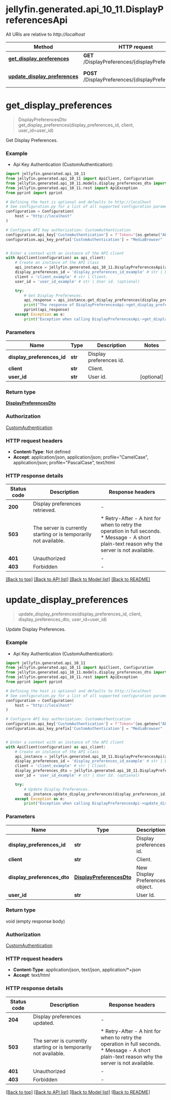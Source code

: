 # jellyfin.generated.api_10_11.DisplayPreferencesApi

All URIs are relative to *http://localhost*

Method | HTTP request | Description
------------- | ------------- | -------------
[**get_display_preferences**](DisplayPreferencesApi.md#get_display_preferences) | **GET** /DisplayPreferences/{displayPreferencesId} | Get Display Preferences.
[**update_display_preferences**](DisplayPreferencesApi.md#update_display_preferences) | **POST** /DisplayPreferences/{displayPreferencesId} | Update Display Preferences.


# **get_display_preferences**
> DisplayPreferencesDto get_display_preferences(display_preferences_id, client, user_id=user_id)

Get Display Preferences.

### Example

* Api Key Authentication (CustomAuthentication):

```python
import jellyfin.generated.api_10_11
from jellyfin.generated.api_10_11 import ApiClient, Configuration
from jellyfin.generated.api_10_11.models.display_preferences_dto import DisplayPreferencesDto
from jellyfin.generated.api_10_11.rest import ApiException
from pprint import pprint

# Defining the host is optional and defaults to http://localhost
# See configuration.py for a list of all supported configuration parameters.
configuration = Configuration(
    host = "http://localhost"
)

# Configure API key authorization: CustomAuthentication
configuration.api_key['CustomAuthentication'] = f'Token="{os.getenv("API_KEY")}"'
configuration.api_key_prefix['CustomAuthentication'] = "MediaBrowser"


# Enter a context with an instance of the API client
with ApiClient(configuration) as api_client:
    # Create an instance of the API class
    api_instance = jellyfin.generated.api_10_11.DisplayPreferencesApi(api_client)
    display_preferences_id = 'display_preferences_id_example' # str | Display preferences id.
    client = 'client_example' # str | Client.
    user_id = 'user_id_example' # str | User id. (optional)

    try:
        # Get Display Preferences.
        api_response = api_instance.get_display_preferences(display_preferences_id, client, user_id=user_id)
        print("The response of DisplayPreferencesApi->get_display_preferences:\n")
        pprint(api_response)
    except Exception as e:
        print("Exception when calling DisplayPreferencesApi->get_display_preferences: %s\n" % e)
```



### Parameters


Name | Type | Description  | Notes
------------- | ------------- | ------------- | -------------
 **display_preferences_id** | **str**| Display preferences id. | 
 **client** | **str**| Client. | 
 **user_id** | **str**| User id. | [optional] 

### Return type

[**DisplayPreferencesDto**](DisplayPreferencesDto.md)

### Authorization

[CustomAuthentication](../README.md#CustomAuthentication)

### HTTP request headers

 - **Content-Type**: Not defined
 - **Accept**: application/json, application/json; profile="CamelCase", application/json; profile="PascalCase", text/html

### HTTP response details

| Status code | Description | Response headers |
|-------------|-------------|------------------|
**200** | Display preferences retrieved. |  -  |
**503** | The server is currently starting or is temporarily not available. |  * Retry-After - A hint for when to retry the operation in full seconds. <br>  * Message - A short plain-text reason why the server is not available. <br>  |
**401** | Unauthorized |  -  |
**403** | Forbidden |  -  |

[[Back to top]](#) [[Back to API list]](../README.md#documentation-for-api-endpoints) [[Back to Model list]](../README.md#documentation-for-models) [[Back to README]](../README.md)

# **update_display_preferences**
> update_display_preferences(display_preferences_id, client, display_preferences_dto, user_id=user_id)

Update Display Preferences.

### Example

* Api Key Authentication (CustomAuthentication):

```python
import jellyfin.generated.api_10_11
from jellyfin.generated.api_10_11 import ApiClient, Configuration
from jellyfin.generated.api_10_11.models.display_preferences_dto import DisplayPreferencesDto
from jellyfin.generated.api_10_11.rest import ApiException
from pprint import pprint

# Defining the host is optional and defaults to http://localhost
# See configuration.py for a list of all supported configuration parameters.
configuration = Configuration(
    host = "http://localhost"
)

# Configure API key authorization: CustomAuthentication
configuration.api_key['CustomAuthentication'] = f'Token="{os.getenv("API_KEY")}"'
configuration.api_key_prefix['CustomAuthentication'] = "MediaBrowser"


# Enter a context with an instance of the API client
with ApiClient(configuration) as api_client:
    # Create an instance of the API class
    api_instance = jellyfin.generated.api_10_11.DisplayPreferencesApi(api_client)
    display_preferences_id = 'display_preferences_id_example' # str | Display preferences id.
    client = 'client_example' # str | Client.
    display_preferences_dto = jellyfin.generated.api_10_11.DisplayPreferencesDto() # DisplayPreferencesDto | New Display Preferences object.
    user_id = 'user_id_example' # str | User Id. (optional)

    try:
        # Update Display Preferences.
        api_instance.update_display_preferences(display_preferences_id, client, display_preferences_dto, user_id=user_id)
    except Exception as e:
        print("Exception when calling DisplayPreferencesApi->update_display_preferences: %s\n" % e)
```



### Parameters


Name | Type | Description  | Notes
------------- | ------------- | ------------- | -------------
 **display_preferences_id** | **str**| Display preferences id. | 
 **client** | **str**| Client. | 
 **display_preferences_dto** | [**DisplayPreferencesDto**](DisplayPreferencesDto.md)| New Display Preferences object. | 
 **user_id** | **str**| User Id. | [optional] 

### Return type

void (empty response body)

### Authorization

[CustomAuthentication](../README.md#CustomAuthentication)

### HTTP request headers

 - **Content-Type**: application/json, text/json, application/*+json
 - **Accept**: text/html

### HTTP response details

| Status code | Description | Response headers |
|-------------|-------------|------------------|
**204** | Display preferences updated. |  -  |
**503** | The server is currently starting or is temporarily not available. |  * Retry-After - A hint for when to retry the operation in full seconds. <br>  * Message - A short plain-text reason why the server is not available. <br>  |
**401** | Unauthorized |  -  |
**403** | Forbidden |  -  |

[[Back to top]](#) [[Back to API list]](../README.md#documentation-for-api-endpoints) [[Back to Model list]](../README.md#documentation-for-models) [[Back to README]](../README.md)

